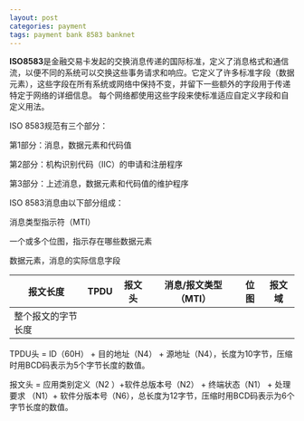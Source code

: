 ```yaml
---
layout: post
categories: payment
tags: payment bank 8583 banknet
---
```


**ISO8583**是金融交易卡发起的交换消息传递的国际标准，定义了消息格式和通信流，以便不同的系统可以交换这些事务请求和响应。它定义了许多标准字段（数据元素），这些字段在所有系统或网络中保持不变，并留下一些额外的字段用于传递特定于网络的详细信息。 每个网络都使用这些字段来使标准适应自定义字段和自定义用法。

ISO 8583规范有三个部分：

第1部分：消息，数据元素和代码值

第2部分：机构识别代码（IIC）的申请和注册程序

第3部分：上述消息，数据元素和代码值的维护程序

ISO 8583消息由以下部分组成：

消息类型指示符（MTI）

一个或多个位图，指示存在哪些数据元素

数据元素，消息的实际信息字段

| 报文长度           | TPDU | 报文头 | 消息/报文类型（MTI） | 位图 | 报文域 |
| ------------------ | ---- | ------ | -------------------- | ---- | ------ |
| 整个报文的字节长度 |      |        |                      |      |        |

TPDU头 = ID（60H） + 目的地址（N4） + 源地址（N4），长度为10字节，压缩时用BCD码表示为5个字节长度的数值。

报文头 = 应用类别定义（N2 ）+软件总版本号（N2） + 终端状态（N1） + 处理要求 （N1）+ 软件分版本号（N6），总长度为12字节，压缩时用BCD码表示为6个字节长度的数值。